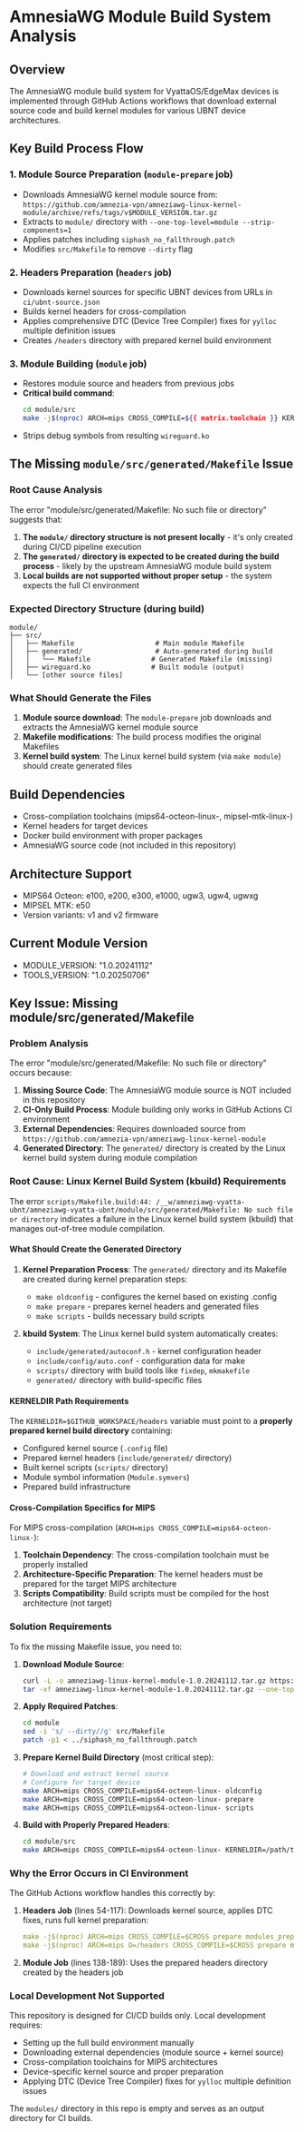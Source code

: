 # AmnesiaWG Module Build System Analysis

## Overview
The AmnesiaWG module build system for VyattaOS/EdgeMax devices is implemented through GitHub Actions workflows that download external source code and build kernel modules for various UBNT device architectures.

## Key Build Process Flow

### 1. Module Source Preparation (`module-prepare` job)
- Downloads AmnesiaWG kernel module source from: `https://github.com/amnezia-vpn/amneziawg-linux-kernel-module/archive/refs/tags/v$MODULE_VERSION.tar.gz`
- Extracts to `module/` directory with `--one-top-level=module --strip-components=1`
- Applies patches including `siphash_no_fallthrough.patch`
- Modifies `src/Makefile` to remove `--dirty` flag

### 2. Headers Preparation (`headers` job)
- Downloads kernel sources for specific UBNT devices from URLs in `ci/ubnt-source.json`
- Builds kernel headers for cross-compilation
- Applies comprehensive DTC (Device Tree Compiler) fixes for `yylloc` multiple definition issues
- Creates `/headers` directory with prepared kernel build environment

### 3. Module Building (`module` job)
- Restores module source and headers from previous jobs
- **Critical build command**: 
  ```bash
  cd module/src
  make -j$(nproc) ARCH=mips CROSS_COMPILE=${{ matrix.toolchain }} KERNELDIR=$GITHUB_WORKSPACE/headers module
  ```
- Strips debug symbols from resulting `wireguard.ko`

## The Missing `module/src/generated/Makefile` Issue

### Root Cause Analysis
The error "module/src/generated/Makefile: No such file or directory" suggests that:

1. **The `module/` directory structure is not present locally** - it's only created during CI/CD pipeline execution
2. **The `generated/` directory is expected to be created during the build process** - likely by the upstream AmnesiaWG module build system
3. **Local builds are not supported without proper setup** - the system expects the full CI environment

### Expected Directory Structure (during build)
```
module/
├── src/
│   ├── Makefile                    # Main module Makefile
│   ├── generated/                  # Auto-generated during build
│   │   └── Makefile               # Generated Makefile (missing)
│   ├── wireguard.ko               # Built module (output)
│   └── [other source files]
```

### What Should Generate the Files
1. **Module source download**: The `module-prepare` job downloads and extracts the AmnesiaWG kernel module source
2. **Makefile modifications**: The build process modifies the original Makefiles
3. **Kernel build system**: The Linux kernel build system (via `make module`) should create generated files

## Build Dependencies
- Cross-compilation toolchains (mips64-octeon-linux-, mipsel-mtk-linux-)
- Kernel headers for target devices
- Docker build environment with proper packages
- AmnesiaWG source code (not included in this repository)

## Architecture Support
- MIPS64 Octeon: e100, e200, e300, e1000, ugw3, ugw4, ugwxg
- MIPSEL MTK: e50
- Version variants: v1 and v2 firmware

## Current Module Version
- MODULE_VERSION: "1.0.20241112"  
- TOOLS_VERSION: "1.0.20250706"

## Key Issue: Missing module/src/generated/Makefile

### Problem Analysis
The error "module/src/generated/Makefile: No such file or directory" occurs because:

1. **Missing Source Code**: The AmnesiaWG module source is NOT included in this repository
2. **CI-Only Build Process**: Module building only works in GitHub Actions CI environment
3. **External Dependencies**: Requires downloaded source from `https://github.com/amnezia-vpn/amneziawg-linux-kernel-module`
4. **Generated Directory**: The `generated/` directory is created by the Linux kernel build system during module compilation

### Root Cause: Linux Kernel Build System (kbuild) Requirements

The error `scripts/Makefile.build:44: /__w/amneziawg-vyatta-ubnt/amneziawg-vyatta-ubnt/module/src/generated/Makefile: No such file or directory` indicates a failure in the Linux kernel build system (kbuild) that manages out-of-tree module compilation.

#### What Should Create the Generated Directory

1. **Kernel Preparation Process**: The `generated/` directory and its Makefile are created during kernel preparation steps:
   - `make oldconfig` - configures the kernel based on existing .config
   - `make prepare` - prepares kernel headers and generated files
   - `make scripts` - builds necessary build scripts

2. **kbuild System**: The Linux kernel build system automatically creates:
   - `include/generated/autoconf.h` - kernel configuration header
   - `include/config/auto.conf` - configuration data for make
   - `scripts/` directory with build tools like `fixdep`, `mkmakefile`
   - `generated/` directory with build-specific files

#### KERNELDIR Path Requirements

The `KERNELDIR=$GITHUB_WORKSPACE/headers` variable must point to a **properly prepared kernel build directory** containing:

- Configured kernel source (`.config` file)
- Prepared kernel headers (`include/generated/` directory)
- Built kernel scripts (`scripts/` directory)  
- Module symbol information (`Module.symvers`)
- Prepared build infrastructure

#### Cross-Compilation Specifics for MIPS

For MIPS cross-compilation (`ARCH=mips CROSS_COMPILE=mips64-octeon-linux-`):

1. **Toolchain Dependency**: The cross-compilation toolchain must be properly installed
2. **Architecture-Specific Preparation**: The kernel headers must be prepared for the target MIPS architecture
3. **Scripts Compatibility**: Build scripts must be compiled for the host architecture (not target)

### Solution Requirements

To fix the missing Makefile issue, you need to:

1. **Download Module Source**: 
   ```bash
   curl -L -o amneziawg-linux-kernel-module-1.0.20241112.tar.gz https://github.com/amnezia-vpn/amneziawg-linux-kernel-module/archive/refs/tags/v1.0.20241112.tar.gz
   tar -xf amneziawg-linux-kernel-module-1.0.20241112.tar.gz --one-top-level=module --strip-components=1
   ```

2. **Apply Required Patches**:
   ```bash
   cd module
   sed -i 's/ --dirty//g' src/Makefile
   patch -p1 < ../siphash_no_fallthrough.patch
   ```

3. **Prepare Kernel Build Directory** (most critical step):
   ```bash
   # Download and extract kernel source
   # Configure for target device
   make ARCH=mips CROSS_COMPILE=mips64-octeon-linux- oldconfig
   make ARCH=mips CROSS_COMPILE=mips64-octeon-linux- prepare
   make ARCH=mips CROSS_COMPILE=mips64-octeon-linux- scripts
   ```

4. **Build with Properly Prepared Headers**:
   ```bash
   cd module/src
   make ARCH=mips CROSS_COMPILE=mips64-octeon-linux- KERNELDIR=/path/to/prepared/headers module
   ```

### Why the Error Occurs in CI Environment

The GitHub Actions workflow handles this correctly by:

1. **Headers Job** (lines 54-117): Downloads kernel source, applies DTC fixes, runs full kernel preparation:
   ```yaml
   make -j$(nproc) ARCH=mips CROSS_COMPILE=$CROSS prepare modules_prepare
   make -j$(nproc) ARCH=mips O=/headers CROSS_COMPILE=$CROSS prepare modules_prepare scripts
   ```

2. **Module Job** (lines 138-189): Uses the prepared headers directory created by the headers job

### Local Development Not Supported

This repository is designed for CI/CD builds only. Local development requires:
- Setting up the full build environment manually
- Downloading external dependencies (module source + kernel source)
- Cross-compilation toolchains for MIPS architectures
- Device-specific kernel source and proper preparation
- Applying DTC (Device Tree Compiler) fixes for `yylloc` multiple definition issues

The `modules/` directory in this repo is empty and serves as an output directory for CI builds.